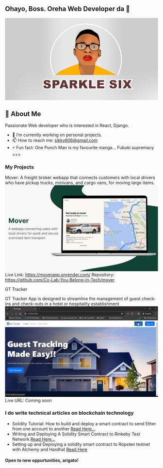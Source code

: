 ## Ohayo, Boss. Oreha Web Developer da 👋
![Yours Truly](sparklehalf.PNG)


## 🚀 About Me
Passionate Web developer who is interested in React, Django.
- 🔭 I’m currently working on personal projects.
- 📫 How to reach me: sikky606@gmail.com
- ⚡ Fun fact: One Punch Man is my favourite manga... Fubuki supremacy >>>

### My Projects
Mover: A freight broker webapp that connects customers with local drivers who have pickup trucks, minivans, and cargo vans, for moving large items.
![Mover](moverapp.png)
Live Link: https://moverapp.onrender.com/
Repository: https://github.com/Co-Lab-You-Belong-in-Tech/mover

GT Tracker

GT Tracker App is designed to streamline the management of guest check-ins and check-outs in a hotel or hospitality establishment
![Gtracker](gtracker.jpg)
Live URL: Coming soon


### I do write technical articles on blockchain technology

- Solidity Tutorial: How to build and deploy a smart contract to send Ether from one account to another [Read Here...](https://dev.to/sparklesix/solidity-tutorial-how-to-build-and-deploy-a-smart-contract-to-send-ether-from-one-account-to-another-n54)
- Writing and Deploying A Solidity Smart Contract to Rinkeby Test Network [Read Here…](https://dev.to/sparklesix/writing-and-deploying-a-solidity-smart-contract-to-rinkeby-test-network-2d0k)
- Setting up and Deploying a solidity smart contract to Ropsten testnet with Alchemy and Hardhat [Read Here](https://sixtusanyanwu.hashnode.dev/setting-up-and-deploying-a-solidity-smart-contract-to-ropsten-testnet-with-alchemy-and-hardhat)

#### Open to new oppurtunities, arigato!
<!--
**sparkle666/sparkle666** is a ✨ _special_ ✨ repository because its `README.md` (this file) appears on your GitHub profile.

Here are some ideas to get you started:

- 🔭 I’m currently working on ...
- 🌱 I’m currently learning ...
- 👯 I’m looking to collaborate on ...
- 🤔 I’m looking for help with ...
- 💬 Ask me about ...
- 📫 How to reach me: ...
- 😄 Pronouns: ...
- ⚡ Fun fact: ...
-->
